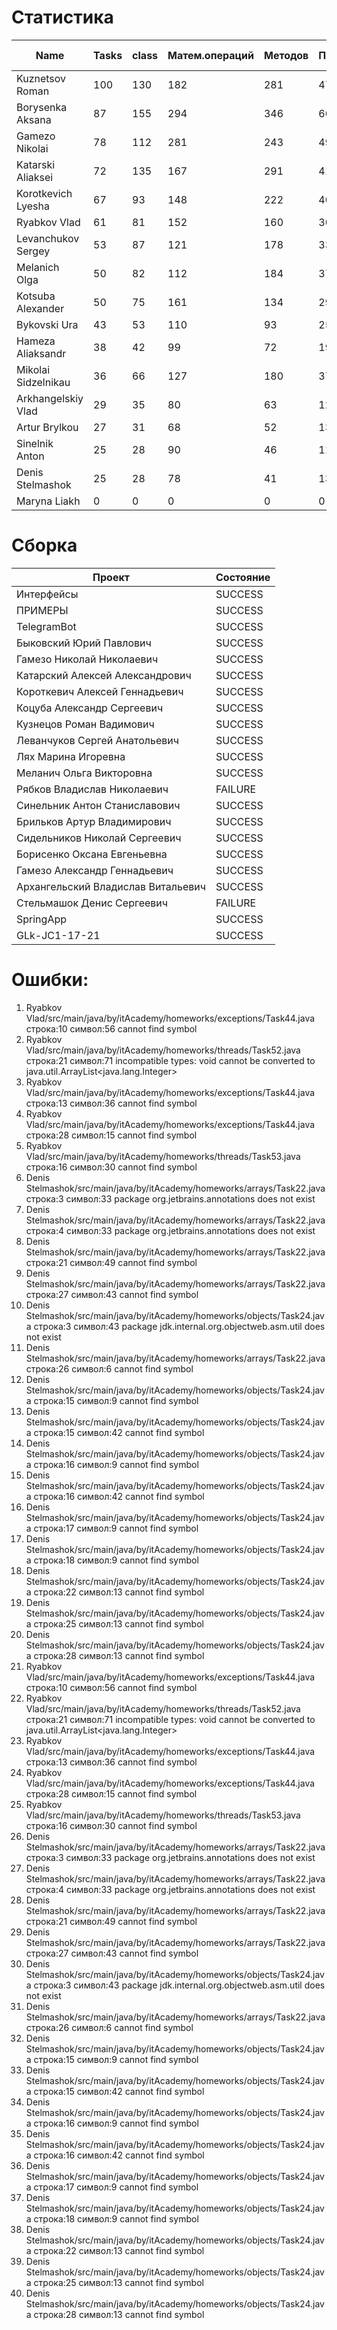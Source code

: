# Статистика

| Name | Tasks | class | Матем.операций | Методов | Присваиваний | анон.класов | внутр.класов | констант | логирование | лямбды | переменных | перхватов исключений | приват. методов | приват. полей | сравнений | циклов |
| --- | --- | --- | --- | --- | --- | --- | --- | --- | --- | --- | --- | --- | --- | --- | --- | --- |
| Kuznetsov Roman | 100 | 130 | 182 | 281 | 477 | 5 | 1 | 10 | 0 | 5 | 369 | 27 | 13 | 47 | 32 | 91 |
| Borysenka Aksana | 87 | 155 | 294 | 346 | 667 | 0 | 2 | 11 | 0 | 7 | 564 | 33 | 10 | 56 | 109 | 104 |
| Gamezo Nikolai | 78 | 112 | 281 | 243 | 499 | 0 | 10 | 4 | 0 | 8 | 415 | 22 | 2 | 47 | 54 | 93 |
| Katarski Aliaksei | 72 | 135 | 167 | 291 | 418 | 0 | 1 | 5 | 0 | 0 | 349 | 17 | 15 | 66 | 32 | 72 |
| Korotkevich Lyesha | 67 | 93 | 148 | 222 | 407 | 0 | 0 | 6 | 0 | 0 | 319 | 26 | 7 | 48 | 27 | 82 |
| Ryabkov Vlad | 61 | 81 | 152 | 160 | 303 | 0 | 3 | 0 | 0 | 0 | 263 | 4 | 2 | 36 | 64 | 35 |
| Levanchukov Sergey | 53 | 87 | 121 | 178 | 335 | 0 | 1 | 4 | 0 | 0 | 271 | 5 | 9 | 38 | 22 | 60 |
| Melanich Olga | 50 | 82 | 112 | 184 | 374 | 0 | 0 | 4 | 0 | 0 | 309 | 3 | 1 | 19 | 54 | 46 |
| Kotsuba Alexander | 50 | 75 | 161 | 134 | 297 | 0 | 0 | 4 | 0 | 1 | 232 | 7 | 5 | 7 | 29 | 52 |
| Bykovski Ura | 43 | 53 | 110 | 93 | 257 | 0 | 0 | 0 | 0 | 1 | 171 | 3 | 0 | 4 | 35 | 54 |
| Hameza Aliaksandr | 38 | 42 | 99 | 72 | 190 | 0 | 0 | 0 | 0 | 0 | 147 | 0 | 0 | 2 | 19 | 40 |
| Mikolai Sidzelnikau | 36 | 66 | 127 | 180 | 373 | 0 | 0 | 20 | 8 | 0 | 282 | 4 | 11 | 31 | 56 | 43 |
| Arkhangelskiy Vlad | 29 | 35 | 80 | 63 | 126 | 0 | 1 | 10 | 0 | 0 | 109 | 0 | 1 | 6 | 11 | 20 |
| Artur Brylkou | 27 | 31 | 68 | 52 | 135 | 0 | 0 | 0 | 0 | 0 | 99 | 0 | 2 | 0 | 37 | 23 |
| Sinelnik Anton | 25 | 28 | 90 | 46 | 114 | 0 | 0 | 0 | 0 | 0 | 83 | 0 | 2 | 3 | 39 | 23 |
| Denis Stelmashok | 25 | 28 | 78 | 41 | 131 | 0 | 0 | 0 | 0 | 0 | 109 | 0 | 0 | 0 | 11 | 21 |
| Maryna Liakh | 0 | 0 | 0 | 0 | 0 | 0 | 0 | 0 | 0 | 0 | 0 | 0 | 0 | 0 | 0 | 0 |


# Сборка

| Проект | Состояние |
| --- | --- |
| Интерфейсы  | SUCCESS |
| ПРИМЕРЫ  | SUCCESS |
| TelegramBot  | SUCCESS |
| Быковский Юрий Павлович  | SUCCESS |
| Гамезо Николай Николаевич  | SUCCESS |
| Катарский Алексей Александрович  | SUCCESS |
| Короткевич Алексей Геннадьевич  | SUCCESS |
| Коцуба Александр Сергеевич  | SUCCESS |
| Кузнецов Роман Вадимович  | SUCCESS |
| Леванчуков Сергей Анатольевич  | SUCCESS |
| Лях Марина Игоревна  | SUCCESS |
| Меланич Ольга Викторовна  | SUCCESS |
| Рябков Владислав Николаевич  | FAILURE |
| Синельник Антон Станиславович  | SUCCESS |
| Брильков Артур Владимирович  | SUCCESS |
| Сидельников Николай Сергеевич  | SUCCESS |
| Борисенко Оксана Евгеньевна  | SUCCESS |
| Гамезо Александр Геннадьевич  | SUCCESS |
| Архангельский Владислав Витальевич  | SUCCESS |
| Стельмашок Денис Сергеевич  | FAILURE |
| SpringApp  | SUCCESS |
| GLk-JC1-17-21  | SUCCESS |


# Ошибки:

1. Ryabkov Vlad/src/main/java/by/itAcademy/homeworks/exceptions/Task44.java строка:10 символ:56 cannot find symbol
1. Ryabkov Vlad/src/main/java/by/itAcademy/homeworks/threads/Task52.java строка:21 символ:71 incompatible types: void cannot be converted to java.util.ArrayList<java.lang.Integer>
1. Ryabkov Vlad/src/main/java/by/itAcademy/homeworks/exceptions/Task44.java строка:13 символ:36 cannot find symbol
1. Ryabkov Vlad/src/main/java/by/itAcademy/homeworks/exceptions/Task44.java строка:28 символ:15 cannot find symbol
1. Ryabkov Vlad/src/main/java/by/itAcademy/homeworks/threads/Task53.java строка:16 символ:30 cannot find symbol
1. Denis Stelmashok/src/main/java/by/itAcademy/homeworks/arrays/Task22.java строка:3 символ:33 package org.jetbrains.annotations does not exist
1. Denis Stelmashok/src/main/java/by/itAcademy/homeworks/arrays/Task22.java строка:4 символ:33 package org.jetbrains.annotations does not exist
1. Denis Stelmashok/src/main/java/by/itAcademy/homeworks/arrays/Task22.java строка:21 символ:49 cannot find symbol
1. Denis Stelmashok/src/main/java/by/itAcademy/homeworks/arrays/Task22.java строка:27 символ:43 cannot find symbol
1. Denis Stelmashok/src/main/java/by/itAcademy/homeworks/objects/Task24.java строка:3 символ:43 package jdk.internal.org.objectweb.asm.util does not exist
1. Denis Stelmashok/src/main/java/by/itAcademy/homeworks/arrays/Task22.java строка:26 символ:6 cannot find symbol
1. Denis Stelmashok/src/main/java/by/itAcademy/homeworks/objects/Task24.java строка:15 символ:9 cannot find symbol
1. Denis Stelmashok/src/main/java/by/itAcademy/homeworks/objects/Task24.java строка:15 символ:42 cannot find symbol
1. Denis Stelmashok/src/main/java/by/itAcademy/homeworks/objects/Task24.java строка:16 символ:9 cannot find symbol
1. Denis Stelmashok/src/main/java/by/itAcademy/homeworks/objects/Task24.java строка:16 символ:42 cannot find symbol
1. Denis Stelmashok/src/main/java/by/itAcademy/homeworks/objects/Task24.java строка:17 символ:9 cannot find symbol
1. Denis Stelmashok/src/main/java/by/itAcademy/homeworks/objects/Task24.java строка:18 символ:9 cannot find symbol
1. Denis Stelmashok/src/main/java/by/itAcademy/homeworks/objects/Task24.java строка:22 символ:13 cannot find symbol
1. Denis Stelmashok/src/main/java/by/itAcademy/homeworks/objects/Task24.java строка:25 символ:13 cannot find symbol
1. Denis Stelmashok/src/main/java/by/itAcademy/homeworks/objects/Task24.java строка:28 символ:13 cannot find symbol
1. Ryabkov Vlad/src/main/java/by/itAcademy/homeworks/exceptions/Task44.java строка:10 символ:56 cannot find symbol
1. Ryabkov Vlad/src/main/java/by/itAcademy/homeworks/threads/Task52.java строка:21 символ:71 incompatible types: void cannot be converted to java.util.ArrayList<java.lang.Integer>
1. Ryabkov Vlad/src/main/java/by/itAcademy/homeworks/exceptions/Task44.java строка:13 символ:36 cannot find symbol
1. Ryabkov Vlad/src/main/java/by/itAcademy/homeworks/exceptions/Task44.java строка:28 символ:15 cannot find symbol
1. Ryabkov Vlad/src/main/java/by/itAcademy/homeworks/threads/Task53.java строка:16 символ:30 cannot find symbol
1. Denis Stelmashok/src/main/java/by/itAcademy/homeworks/arrays/Task22.java строка:3 символ:33 package org.jetbrains.annotations does not exist
1. Denis Stelmashok/src/main/java/by/itAcademy/homeworks/arrays/Task22.java строка:4 символ:33 package org.jetbrains.annotations does not exist
1. Denis Stelmashok/src/main/java/by/itAcademy/homeworks/arrays/Task22.java строка:21 символ:49 cannot find symbol
1. Denis Stelmashok/src/main/java/by/itAcademy/homeworks/arrays/Task22.java строка:27 символ:43 cannot find symbol
1. Denis Stelmashok/src/main/java/by/itAcademy/homeworks/objects/Task24.java строка:3 символ:43 package jdk.internal.org.objectweb.asm.util does not exist
1. Denis Stelmashok/src/main/java/by/itAcademy/homeworks/arrays/Task22.java строка:26 символ:6 cannot find symbol
1. Denis Stelmashok/src/main/java/by/itAcademy/homeworks/objects/Task24.java строка:15 символ:9 cannot find symbol
1. Denis Stelmashok/src/main/java/by/itAcademy/homeworks/objects/Task24.java строка:15 символ:42 cannot find symbol
1. Denis Stelmashok/src/main/java/by/itAcademy/homeworks/objects/Task24.java строка:16 символ:9 cannot find symbol
1. Denis Stelmashok/src/main/java/by/itAcademy/homeworks/objects/Task24.java строка:16 символ:42 cannot find symbol
1. Denis Stelmashok/src/main/java/by/itAcademy/homeworks/objects/Task24.java строка:17 символ:9 cannot find symbol
1. Denis Stelmashok/src/main/java/by/itAcademy/homeworks/objects/Task24.java строка:18 символ:9 cannot find symbol
1. Denis Stelmashok/src/main/java/by/itAcademy/homeworks/objects/Task24.java строка:22 символ:13 cannot find symbol
1. Denis Stelmashok/src/main/java/by/itAcademy/homeworks/objects/Task24.java строка:25 символ:13 cannot find symbol
1. Denis Stelmashok/src/main/java/by/itAcademy/homeworks/objects/Task24.java строка:28 символ:13 cannot find symbol
